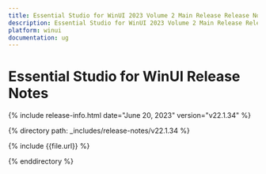 ```yaml
---
title: Essential Studio for WinUI 2023 Volume 2 Main Release Release Notes  
description: Essential Studio for WinUI 2023 Volume 2 Main Release Release Notes  
platform: winui
documentation: ug
---
```


# Essential Studio for WinUI  Release Notes  

{% include release-info.html date="June 20, 2023"  version="v22.1.34" %} 

{% directory path: _includes/release-notes/v22.1.34 %}

{% include {{file.url}} %}

{% enddirectory %}